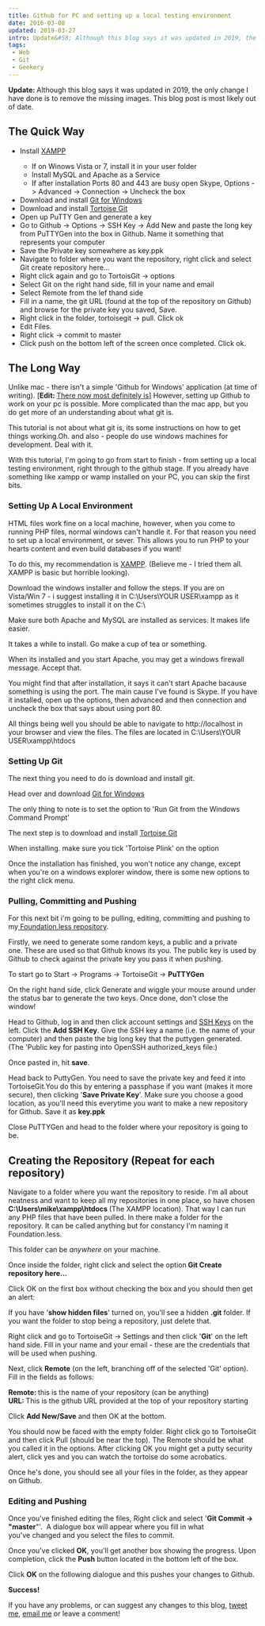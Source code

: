 ```yaml
---
title: Github for PC and setting up a local testing environment
date: 2016-03-08
updated: 2019-03-27
intro: Update&#58; Although this blog says it was updated in 2019, the only change I have done is to remove the missing images. This blog post is most likely out of date....
tags:
 - Web
 - Git
 - Geekery
---
```


<p><strong>Update: </strong>Although this blog says it was updated in 2019, the only change I have done is to remove the missing images. This blog post is most likely out of date.<br></p><h2>The Quick Way</h2>
<ul>
<li>Install <a href="http://www.apachefriends.org/en/xampp-windows.html">XAMPP</a></li>
<ul>
<li>If on Winows Vista or 7, install it in your user folder</li>
<li>Install MySQL and Apache as a Service</li>
<li>If after installation Ports 80 and 443 are busy open Skype, Options -&gt; Advanced -&gt; Connection -&gt; Uncheck the box</li>
</ul>
<li>Download and install&nbsp;<a href="http://code.google.com/p/msysgit/downloads/list?q=full+installer+official+git">Git for Windows</a></li>
<li>Download and install&nbsp;<a href="http://code.google.com/p/tortoisegit/">Tortoise&nbsp;Git</a></li>
<li>Open up PuTTY Gen and generate a key</li>
<li>Go to Github -&gt; Options -&gt; SSH Key -&gt; Add New and paste the long key from PuTTYGen into the box in Github. Name it something that represents your computer</li>
<li>Save the Private key somewhere as key.ppk</li>
<li>Navigate to folder where you want the repository, right click and select Git create&nbsp;repository&nbsp;here...</li>
<li>Right click again and go to TortoisGit -&gt; options</li>
<li>Select Git on the right hand side, fill in your name and email</li>
<li>Select Remote from the lef thand side</li>
<li>Fill in a name, the git&nbsp;URL&nbsp;(found at the top of the&nbsp;repository&nbsp;on Github) and browse for the private key you saved, Save.</li>
<li>Right click in the folder, tortoisegit -&gt; pull. Click ok</li>
<li>Edit Files.</li>
<li>Right click -&gt; commit to master</li>
<li>Click push on the bottom left of the screen once completed. Click ok.</li>
</ul>
<h2>The Long Way</h2>
<p>Unlike mac - there isn't a simple 'Github for Windows' application (at time of writing). [<strong>Edit:&nbsp;</strong><a href="https://desktop.github.com/">There now most definitely is</a>] However, setting up Github to work on your pc is possible. More complicated than the mac app, but you do get more of an understanding about what git is.</p>
<p>This tutorial is not about what git is, its some instructions on how to get things working.Oh. and also - people do use windows machines for development. Deal with it.</p>
<p>With this tutorial, I'm going to go from start to finish - from setting up a local testing environment, right through to the github stage. If you already have something like xampp or wamp installed on your PC, you can skip the first bits.</p>
<h3>Setting Up A Local Environment</h3>
<p>HTML files work fine on a local machine, however, when you come to running PHP files, normal windows can't handle it. For that reason you need to set up a local environment, or sever. This allows you to run PHP to your hearts content and even build databases if you want!</p>
<p>To do this, my recommendation is <a href="http://www.apachefriends.org/en/xampp-windows.html">XAMPP</a>. (Believe me - I tried them all. XAMPP is basic&nbsp;but horrible looking).</p>
<p>Download the windows installer and follow the steps. If you are on Vista/Win 7 - i suggest installing it in C:\Users\YOUR USER\xampp as it sometimes struggles to install it on the C:\</p>
<p>Make sure both Apache and MySQL are installed as services. It makes life easier.</p>
<p>It takes a while to install. Go make a cup of tea or something.</p>
<p>When its installed and you start Apache, you may get a windows firewall message. Accept that.</p>
<p>You might find that after installation, it says it can't start Apache bacause something is using the port. The main cause I've found is Skype. If you have it installed, open up the options, then advanced and then connection and uncheck the box that says about using port 80.</p>
<p>All things being well you should be able to navigate to http://localhost in your browser and view the files. The files are located in C:\Users\YOUR USER\xampp\htdocs</p>
<h3>Setting Up Git</h3>
<p>The next thing you need to do is download and install git.</p>
<p>Head over and download <a href="http://code.google.com/p/msysgit/downloads/list?q=full+installer+official+git">Git for Windows</a></p>
<p>The only thing to note is to set the option to 'Run Git from the Windows Command Prompt'</p>
<p>The next step is to download and install&nbsp;<a href="http://code.google.com/p/tortoisegit/">Tortoise&nbsp;Git</a></p>
<p>When installing. make sure you tick 'Tortoise Plink' on the option</p>
<p>Once the installation has finished, you won't notice any change, except when you're on a windows explorer window, there is some new options to the right click menu.</p>
<h3>Pulling, Committing and Pushing</h3>
<p>For this next bit i'm going to be pulling, editing, committing and pushing to my<a href="https://github.com/mikestreety/Foundation.less"> Foundation.less repository</a>.</p>
<p>Firstly, we need to generate some random keys, a public and a private one.&nbsp;These are used so that Github knows its you. The public key is used by Github to&nbsp;check&nbsp;against the private key you pass it when pushing.</p>
<p>To start go to Start -&gt; Programs -&gt; TortoiseGit -&gt; <strong>PuTTYGen</strong></p>
<p>On the right hand side, click Generate and wiggle your mouse around under the status bar to generate the two keys. Once done, don't close the window!</p>
<p>Head to Github, log in and then click account settings and <a href="https://github.com/settings/ssh">SSH Keys</a> on the left. Click the <strong>Add SSH Key</strong>. Give the SSH key a name (i.e. the name of your computer) and then paste the big long key that the puttygen generated. (The 'Public key for pasting into OpenSSH authorized_keys file:)</p>
<p>Once pasted in, hit <strong>save</strong>.</p>
<p>Head back to PuttyGen. You need to save the private key and feed it into TortoiseGit.You do this by entering a passphase if you want (makes it more secure), then clicking '<strong>Save Private Key</strong>'. Make sure you choose a good location, as you'll need this everytime you want to make a new repository for Github. Save it as <strong>key.ppk</strong></p>
<p>Close PuTTYGen and head to the folder where your&nbsp;repository&nbsp;is going to be.</p>
<h2>Creating the Repository (Repeat for each repository)</h2>
<p>Navigate to a folder where you want the repository to reside. I'm all about neatness and want to keep all my repositories in one place, so have chosen <strong>C:\Users\mike\xampp\htdocs </strong>(The XAMPP location). That way&nbsp;I&nbsp;can run any PHP files&nbsp;that have been pulled. In there make a folder for the repository. It can be called anything but for&nbsp;constancy&nbsp;I'm&nbsp;naming it Foundation.less.</p>
<p>This folder can be <em>anywhere</em>&nbsp;on your machine.</p>
<p>Once inside the folder, right click and select the option<strong> Git Create repository here...</strong></p>
<p>Click OK on the first box without checking the box and you should then get an alert:</p>
<p>If you have '<strong>show hidden files</strong>' turned on, you'll see a hidden <strong>.git</strong> folder. If you want the folder to stop being a repository, just delete that.</p>
<p>Right click and go to TortoiseGit -&gt; Settings and then click '<strong>Git</strong>' on the left hand side. Fill in your name and your email - these are the credentials that will be used when pushing.</p>
<p>Next, click <strong>Remote</strong> (on the left, branching off of the selected 'Git' option). Fill in the fields as follows:</p>
<p><strong>Remote: </strong>this is the name of your repository (can be anything)<br>
<strong>URL: </strong>This is the github URL provided at the top of your repository starting&nbsp;</p>
<p>Click <strong>Add New/Save</strong> and then OK at the bottom.</p>
<p>You should now be faced with the empty folder. Right click go to TortoiseGit and then click Pull (should be near the top). The Remote should be what you called it in the options. After clicking OK you might get a putty security alert, click yes and you can watch the tortoise do some acrobatics.</p>
<p>Once he's done, you should see all your files in the folder, as they appear on Github.</p>
<h3>Editing and Pushing</h3>
<p>Once you've finished&nbsp;editing&nbsp;the files, Right click and select '<strong>Git Commit -&gt; "master</strong>"'. &nbsp;A&nbsp;dialogue&nbsp;box will appear where you fill in what you've&nbsp;changed&nbsp;and you select the files to commit.</p>
<p>Once you've clicked <strong>OK</strong>, you'll get another box showing the progress. Upon completion, click the <strong>Push</strong> button located in the&nbsp;bottom&nbsp;left of the box.</p>
<p>Click <strong>OK</strong> on the following dialogue and this pushes your changes to Github.</p>
<p><strong>Success!</strong></p>
<p>If you have any problems, or can suggest any changes to this blog, <a href="http://www.twitter.com/mikestreety">tweet me</a>,&nbsp;<a href="/cdn-cgi/l/email-protection#cea3a7a5abbdbabcababbab78ea9a3afa7a2e0ada1a3">email me</a> or leave a comment!</p>